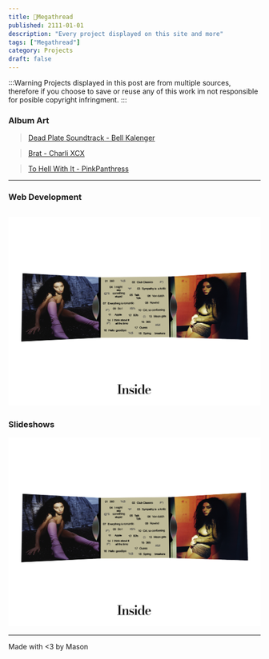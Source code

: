 ```yaml
---
title: 📌Megathread
published: 2111-01-01  
description: "Every project displayed on this site and more"    
tags: ["Megathread"]  
category: Projects  
draft: false
---
```

:::Warning
Projects displayed in this post are from multiple sources, therefore if you choose to save or reuse any of this work im not responsible for posible copyright infringment.
:::

### Album Art
>[Dead Plate Soundtrack - Bell Kalenger](https://11ason.space/posts/deadplatealbumart/)

>[Brat - Charli XCX](https://11ason.space/posts/bratalbumart/)

>[To Hell With It - PinkPanthress](https://11ason.space/posts/thwialbumart/)
---

### Web Development
![Spotify Now Playing](https://github.com/11ason/Sitefiles/blob/main/brat-cd-sleeve-inside-cover-preview.PNG?raw=true)
---

### Slideshows
![Fuji Shibukura Flower Festival](https://github.com/11ason/Sitefiles/blob/main/brat-cd-sleeve-inside-cover-preview.PNG?raw=true)

---

Made with <3 by Mason